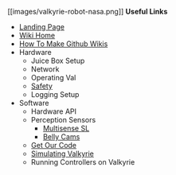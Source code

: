 [[images/valkyrie-robot-nasa.png]]
__Useful Links__
* [Landing Page](http://nasa-jsc-robotics.github.io/valkyrie/)
* [Wiki Home](https://github.com/NASA-JSC-Robotics/valkyrie/wiki)
* [How To Make Github Wikis](How-To-Make-Wikis)
* Hardware
  * Juice Box Setup
  * Network
  * Operating Val
  * [Safety](https://github.com/NASA-JSC-Robotics/valkyrie/wiki/Safety)
  * Logging Setup
* Software
  * Hardware API
  * Perception Sensors
    * [Multisense SL](https://github.com/NASA-JSC-Robotics/valkyrie/wiki/Perception-Sensors)
    * [Belly Cams](https://github.com/NASA-JSC-Robotics/valkyrie/wiki/Belly-Cams)
  * [Get Our Code](https://github.com/NASA-JSC-Robotics/valkyrie/wiki/Get-Our-Code)
  * [Simulating Valkyrie](https://github.com/NASA-JSC-Robotics/valkyrie/wiki/Simulating-Valkyrie)
  * Running Controllers on Valkyrie